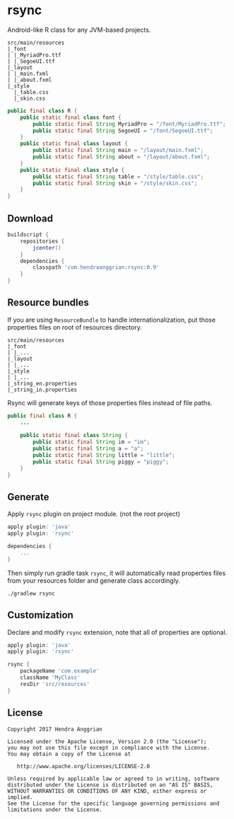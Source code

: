 rsync
=====
Android-like R class for any JVM-based projects.

```
src/main/resources
|_font
| |_MyriadPro.ttf
| |_SegoeUI.ttf
|_layout
| |_main.fxml
| |_about.fxml
|_style
  |_table.css
  |_skin.css
```

```java
public final class R {
    public static final class font {
        public static final String MyriadPro = "/font/MyriadPro.ttf";
        public static final String SegoeUI = "/font/SegoeUI.ttf";
    }
    public static final class layout {
        public static final String main = "/layout/main.fxml";
        public static final String about = "/layout/about.fxml";
    }
    public static final class style {
        public static final String table = "/style/table.css";
        public static final String skin = "/style/skin.css";
    }
}
```

Download
--------
```gradle
buildscript {
    repositories {
        jcenter()
    }
    dependencies {
        classpath 'com.hendraanggrian:rsync:0.9'
    }
}
```

Resource bundles
----------------
If you are using `ResourceBundle` to handle internationalization, put those properties files on root of resources directory.

```
src/main/resources
|_font
| |_...
|_layout
| |_...
|_style
| |_...
|_string_en.properties
|_string_in.properties
```

Rsync will generate keys of those properties files instead of file paths.

```java
public final class R {
    ...
    
    public static final class String {
        public static final String im = "im";
        public static final String a = "a";
        public static final String little = "little";
        public static final String piggy = "piggy";
    }
}
```

Generate
--------
Apply `rsync` plugin on project module. (not the root project)

```gradle
apply plugin: 'java'
apply plugin: 'rsync'

dependencies {
    ...
}
```

Then simply run gradle task `rsync`,
it will automatically read properties files from your resources folder and generate class accordingly.

```
./gradlew rsync
```

Customization
-------------
Declare and modify `rsync` extension, note that all of properties are optional.

```gradle
apply plugin: 'java'
apply plugin: 'rsync'

rsync {
    packageName 'com.example'
    className 'MyClass'
    resDir 'src/resources'
}
```

License
-------
    Copyright 2017 Hendra Anggrian

    Licensed under the Apache License, Version 2.0 (the "License");
    you may not use this file except in compliance with the License.
    You may obtain a copy of the License at

       http://www.apache.org/licenses/LICENSE-2.0

    Unless required by applicable law or agreed to in writing, software
    distributed under the License is distributed on an "AS IS" BASIS,
    WITHOUT WARRANTIES OR CONDITIONS OF ANY KIND, either express or implied.
    See the License for the specific language governing permissions and
    limitations under the License.
